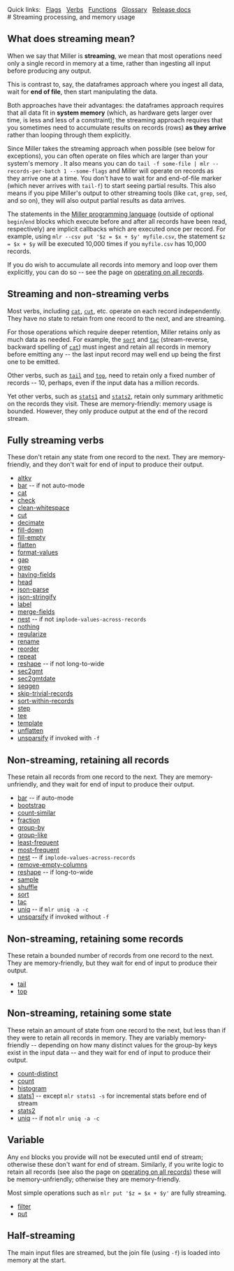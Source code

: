 <!---  PLEASE DO NOT EDIT DIRECTLY. EDIT THE .md.in FILE PLEASE. --->
<div>
<span class="quicklinks">
Quick links:
&nbsp;
<a class="quicklink" href="../reference-main-flag-list/index.html">Flags</a>
&nbsp;
<a class="quicklink" href="../reference-verbs/index.html">Verbs</a>
&nbsp;
<a class="quicklink" href="../reference-dsl-builtin-functions/index.html">Functions</a>
&nbsp;
<a class="quicklink" href="../glossary/index.html">Glossary</a>
&nbsp;
<a class="quicklink" href="../release-docs/index.html">Release docs</a>
</span>
</div>
# Streaming processing, and memory usage

## What does streaming mean?

When we say that Miller is **streaming**, we mean that most operations need
only a single record in memory at a time, rather than ingesting all input
before producing any output.

This is contrast to, say, the dataframes approach where you ingest all data,
wait for **end of file**, then start manipulating the data.

Both approaches have their advantages: the dataframes approach requires that
all data fit in **system memory** (which, as hardware gets larger over time, is
less and less of a constraint); the streaming approach requires that you
sometimes need to accumulate results on records (rows) **as they arrive**
rather than looping through them explicitly.

Since Miller takes the streaming approach when possible (see below for
exceptions), you can often operate on files which are larger than your system's
memory . It also means you can do `tail -f some-file | mlr --records-per-batch 1
--some-flags` and Miller will operate on records as they arrive one at a time.
You don't have to wait for and end-of-file marker (which never arrives with
`tail-f`) to start seeing partial results. This also means if you pipe Miller's
output to other streaming tools (like `cat`, `grep`, `sed`, and so on), they
will also output partial results as data arrives.

The statements in the [Miller programming language](miller-programming-language.md)
(outside of optional `begin`/`end` blocks which execute before and after all
records have been read, respectively) are implicit callbacks which are executed
once per record. For example, using `mlr --csv put '$z = $x + $y' myfile.csv`,
the statement `$z = $x + $y` will be executed 10,000 times if you `myfile.csv`
has 10,000 records.

If you do wish to accumulate all records into memory and loop over them
explicitly, you can do so -- see the page on [operating on all
records](operating-on-all-records.md).

## Streaming and non-streaming verbs

Most verbs, including [`cat`](reference-verbs.md#cat),
[`cut`](reference-verbs.md#cut), etc. operate on each record independently.
They have no state to retain from one record to the next, and are streaming.

For those operations which require deeper retention, Miller retains only as
much data as needed.  For example, the [`sort`](reference-verbs.md#sort) and
[`tac`](reference-verbs.md#tac) (stream-reverse, backward spelling of
[`cat`](reference-verbs.md#cat)) must ingest and retain all records in memory
before emitting any -- the last input record may well end up being the first
one to be emitted.

Other verbs, such as
[`tail`](reference-verbs.md#tail) and [`top`](reference-verbs.md#top), need to
retain only a fixed number of records -- 10, perhaps, even if the input data
has a million records.

Yet other verbs, such as [`stats1`](reference-verbs.md#stats1) and
[`stats2`](reference-verbs.md#stats2), retain only summary arithmetic on the
records they visit. These are memory-friendly: memory usage is bounded. However,
they only produce output at the end of the record stream.

## Fully streaming verbs

These don't retain any state from one record to the next.
They are memory-friendly, and they don't wait for end of input to produce their output.

* [altkv](reference-verbs.md#altkv)
* [bar](reference-verbs.md#bar) -- if not auto-mode
* [cat](reference-verbs.md#cat)
* [check](reference-verbs.md#check)
* [clean-whitespace](reference-verbs.md#clean-whitespace)
* [cut](reference-verbs.md#cut)
* [decimate](reference-verbs.md#decimate)
* [fill-down](reference-verbs.md#fill-down)
* [fill-empty](reference-verbs.md#fill-empty)
* [flatten](reference-verbs.md#flatten)
* [format-values](reference-verbs.md#format-values)
* [gap](reference-verbs.md#gap)
* [grep](reference-verbs.md#grep)
* [having-fields](reference-verbs.md#having-fields)
* [head](reference-verbs.md#head)
* [json-parse](reference-verbs.md#json-parse)
* [json-stringify](reference-verbs.md#json-stringify)
* [label](reference-verbs.md#label)
* [merge-fields](reference-verbs.md#merge-fields)
* [nest](reference-verbs.md#nest) -- if not `implode-values-across-records`
* [nothing](reference-verbs.md#nothing)
* [regularize](reference-verbs.md#regularize)
* [rename](reference-verbs.md#rename)
* [reorder](reference-verbs.md#reorder)
* [repeat](reference-verbs.md#repeat)
* [reshape](reference-verbs.md#reshape) -- if not long-to-wide
* [sec2gmt](reference-verbs.md#sec2gmt)
* [sec2gmtdate](reference-verbs.md#sec2gmtdate)
* [seqgen](reference-verbs.md#seqgen)
* [skip-trivial-records](reference-verbs.md#skip-trivial-records)
* [sort-within-records](reference-verbs.md#sort-within-records)
* [step](reference-verbs.md#step)
* [tee](reference-verbs.md#tee)
* [template](reference-verbs.md#template)
* [unflatten](reference-verbs.md#unflatten)
* [unsparsify](reference-verbs.md#unsparsify) if invoked with `-f`

## Non-streaming, retaining all records

These retain all records from one record to the next.
They are memory-unfriendly, and they wait for end of input to produce their output.

* [bar](reference-verbs.md#bar) -- if auto-mode
* [bootstrap](reference-verbs.md#bootstrap)
* [count-similar](reference-verbs.md#count-similar)
* [fraction](reference-verbs.md#fraction)
* [group-by](reference-verbs.md#group-by)
* [group-like](reference-verbs.md#group-like)
* [least-frequent](reference-verbs.md#least-frequent)
* [most-frequent](reference-verbs.md#most-frequent)
* [nest](reference-verbs.md#nest) -- if `implode-values-across-records`
* [remove-empty-columns](reference-verbs.md#remove-empty-columns)
* [reshape](reference-verbs.md#reshape) -- if long-to-wide
* [sample](reference-verbs.md#sample)
* [shuffle](reference-verbs.md#shuffle)
* [sort](reference-verbs.md#sort)
* [tac](reference-verbs.md#tac)
* [uniq](reference-verbs.md#uniq) -- if `mlr uniq -a -c`
* [unsparsify](reference-verbs.md#unsparsify) if invoked without `-f`

## Non-streaming, retaining some records

These retain a bounded number of records from one record to the next.
They are memory-friendly, but they wait for end of input to produce their output.

* [tail](reference-verbs.md#tail)
* [top](reference-verbs.md#top)

## Non-streaming, retaining some state

These retain an amount of state from one record to the next, but less than if
they were to retain all records in memory.  They are variably memory-friendly
-- depending on how many distinct values for the group-by keys exist in the
input data -- and they wait for end of input to produce their output.

* [count-distinct](reference-verbs.md#count-distinct)
* [count](reference-verbs.md#count)
* [histogram](reference-verbs.md#histogram)
* [stats1](reference-verbs.md#stats1) -- except `mlr stats1 -s` for incremental stats before end of stream
* [stats2](reference-verbs.md#stats2)
* [uniq](reference-verbs.md#uniq) -- if not `mlr uniq -a -c`

## Variable

Any `end` blocks you provide will not be executed until end of stream; otherwise these
don't want for end of stream. Similarly, if you write logic to retain all records
(see also the page on [operating on all records](operating-on-all-records.md.in))
these will be memory-unfriendly; otherwise they are memory-friendly.

Most simple operations such as `mlr put '$z = $x + $y'` are fully streaming.

* [filter](reference-verbs.md#filter)
* [put](reference-verbs.md#put)

## Half-streaming

The main input files are streamed, but the join file (using `-f`) is loaded into memory at the start.
